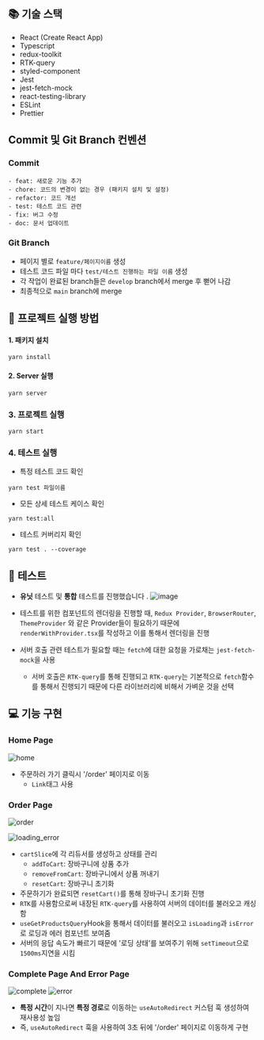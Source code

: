 ## 📚 기술 스택

- React (Create React App)
- Typescript
- redux-toolkit
- RTK-query
- styled-component
- Jest
- jest-fetch-mock
- react-testing-library
- ESLint
- Prettier

## Commit 및 Git Branch 컨벤션

### Commit

```
- feat: 새로운 기능 추가
- chore: 코드의 변경이 없는 경우 (패키지 설치 및 설정)
- refactor: 코드 개선
- test: 테스트 코드 관련
- fix: 버그 수정
- doc: 문서 업데이트
```

### Git Branch

- 페이지 별로 `feature/페이지이름` 생성
- 테스트 코드 파일 마다 `test/테스트 진행하는 파일 이름` 생성
- 각 작업이 완료된 branch들은 `develop` branch에서 merge 후 뻗어 나감
- 최종적으로 `main` branch에 merge

## 📖 프로젝트 실행 방법

#### 1. 패키지 설치

```
yarn install
```

#### 2. Server 실행

```
yarn server
```

### 3. 프로젝트 실행

```
yarn start
```

### 4. 테스트 실행

- 특정 테스트 코드 확인

```
yarn test 파일이름
```

- 모든 상세 테스트 케이스 확인

```
yarn test:all
```

- 테스트 커버리지 확인

```
yarn test . --coverage
```

## 🧪 테스트

- **유닛** 테스트 및 **통합** 테스트를 진행했습니다
  .
  ![image](https://github.com/Yongveloper/minesweeper/assets/64254228/e068727e-2dcc-44e8-aa97-50e0220594f7)

- 테스트를 위한 컴포넌트의 렌더링을 진행할 때, `Redux Provider`, `BrowserRouter`, `ThemeProvider` 와 같은 Provider들이 필요하기 때문에 `renderWithProvider.tsx`를 작성하고 이를 통해서 렌더링을 진행
- 서버 호출 관련 테스트가 필요할 때는 `fetch`에 대한 요청을 가로채는 `jest-fetch-mock`을 사용
  - 서버 호출은 `RTK-query`를 통해 진행되고 `RTK-query`는 기본적으로 `fetch`함수를 통해서 진행되기 때문에 다른 라이브러리에 비해서 가벼운 것을 선택

## 💻 기능 구현

### Home Page

![home](https://github.com/Yongveloper/minesweeper/assets/64254228/456685e1-4d4d-4ee5-ab43-4d86ee7281d4)

- 주문하러 가기 클릭시 '/order' 페이지로 이동
  - `Link`태그 사용

### Order Page

![order](https://github.com/Yongveloper/minesweeper/assets/64254228/10c79d95-b3d5-4248-a968-2d8ba6ed9df8)

![loading_error](https://github.com/Yongveloper/minesweeper/assets/64254228/ece9ebff-f789-45ed-8778-15f32cac5076)

- `cartSlice`에 각 리듀서를 생성하고 상태를 관리
  - `addToCart`: 장바구니에 상품 추가
  - `removeFromCart`: 장바구니에서 상품 꺼내기
  - `resetCart`: 장바구니 초기화
- 주문하기가 완료되면 `resetCart()`를 통해 장바구니 초기화 진행
- `RTK`를 사용함으로써 내장된 `RTK-query`를 사용하여 서버의 데이터를 불러오고 캐싱함
- `useGetProductsQuery`Hook을 통해서 데이터를 불러오고 `isLoading`과 `isError`로 로딩과 에러 컴포넌트 보여줌
- 서버의 응답 속도가 빠르기 때문에 '로딩 상태'를 보여주기 위해 `setTimeout`으로 `1500ms`지연을 시킴

### Complete Page And Error Page

![complete](https://github.com/Yongveloper/minesweeper/assets/64254228/db6f2577-e3ea-48e8-92a3-002ac38ea445)
![error](https://github.com/Yongveloper/minesweeper/assets/64254228/29228f00-de63-4f1f-b08a-57838e2d08e2)

- **특정 시간**이 지나면 **특정 경로**로 이동하는 `useAutoRedirect` 커스텀 훅 생성하여 재사용성 높임
- 즉, `useAutoRedirect` 훅을 사용하여 3초 뒤에 '/order' 페이지로 이동하게 구현
